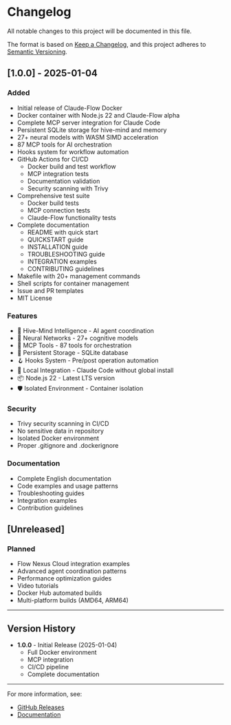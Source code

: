 # Changelog

All notable changes to this project will be documented in this file.

The format is based on [Keep a Changelog](https://keepachangelog.com/en/1.0.0/),
and this project adheres to [Semantic Versioning](https://semver.org/spec/v2.0.0.html).

## [1.0.0] - 2025-01-04

### Added
- Initial release of Claude-Flow Docker
- Docker container with Node.js 22 and Claude-Flow alpha
- Complete MCP server integration for Claude Code
- Persistent SQLite storage for hive-mind and memory
- 27+ neural models with WASM SIMD acceleration
- 87 MCP tools for AI orchestration
- Hooks system for workflow automation
- GitHub Actions for CI/CD
  - Docker build and test workflow
  - MCP integration tests
  - Documentation validation
  - Security scanning with Trivy
- Comprehensive test suite
  - Docker build tests
  - MCP connection tests
  - Claude-Flow functionality tests
- Complete documentation
  - README with quick start
  - QUICKSTART guide
  - INSTALLATION guide
  - TROUBLESHOOTING guide
  - INTEGRATION examples
  - CONTRIBUTING guidelines
- Makefile with 20+ management commands
- Shell scripts for container management
- Issue and PR templates
- MIT License

### Features
- 🐝 Hive-Mind Intelligence - AI agent coordination
- 🧠 Neural Networks - 27+ cognitive models
- 🔧 MCP Tools - 87 tools for orchestration
- 💾 Persistent Storage - SQLite database
- 🪝 Hooks System - Pre/post operation automation
- 🔗 Local Integration - Claude Code without global install
- 📦 Node.js 22 - Latest LTS version
- 🛡️ Isolated Environment - Container isolation

### Security
- Trivy security scanning in CI/CD
- No sensitive data in repository
- Isolated Docker environment
- Proper .gitignore and .dockerignore

### Documentation
- Complete English documentation
- Code examples and usage patterns
- Troubleshooting guides
- Integration examples
- Contribution guidelines

## [Unreleased]

### Planned
- Flow Nexus Cloud integration examples
- Advanced agent coordination patterns
- Performance optimization guides
- Video tutorials
- Docker Hub automated builds
- Multi-platform builds (AMD64, ARM64)

---

## Version History

- **1.0.0** - Initial Release (2025-01-04)
  - Full Docker environment
  - MCP integration
  - CI/CD pipeline
  - Complete documentation

---

For more information, see:
- [GitHub Releases](https://github.com/adjkas/claude-flow-docker/releases)
- [Documentation](https://github.com/adjkas/claude-flow-docker/wiki)
